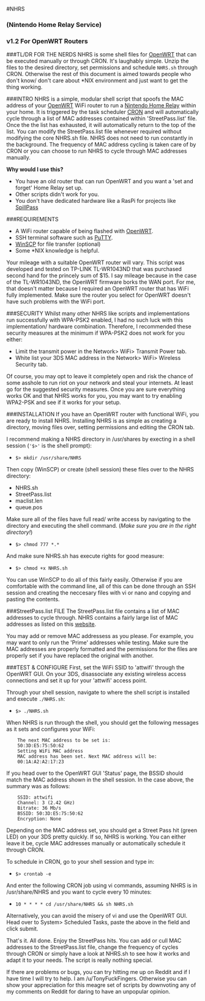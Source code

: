 #NHRS
### (Nintendo Home Relay Service)
### v1.2 For OpenWRT Routers

###TL/DR FOR THE NERDS
NHRS is some shell files for [OpenWRT](https://openwrt.org/) that can be executed manually or through CRON. It's laughably simple. Unzip the files to the desired directory, set permissions and schedule `NHRS.sh` through CRON. Otherwise the rest of this document is aimed towards people who don't know/ don't care about *NIX environment and just want to get the thing working.

###INTRO
NHRS is a simple, modular shell script that spoofs the MAC address of your [OpenWRT](https://openwrt.org/) WiFi router to run a [Nintendo Home Relay](https://www.reddit.com/r/3DS/comments/1k0g58/setting_up_a_streetpass_relay_at_home) within your home. It is triggered by the task scheduler [CRON](https://en.wikipedia.org/wiki/Cron) and will automatically cycle through a list of MAC addresses contained within 'StreetPass.list' file. Once the the list has exhausted, it will automatically return to the top of the list. You can modify the StreetPass.list file whenever required without modifying the core NHRS.sh file. NHRS does not need to run constantly in the background. The frequency of MAC address cycling is taken care of by CRON or you can choose to run NHRS to cycle through MAC addresses manually.

**Why would I use this?**
- You have an old router that can run OpenWRT and you want a 'set and forget' Home Relay set up.
- Other scripts didn't work for you.
- You don't have dedicated hardware like a RasPi for projects like [SpillPass](http://www.spillmonkey.com/?page_id=169)

###REQUIREMENTS
 - A WiFi router capable of being flashed with [OpenWRT](https://openwrt.org/).
 - SSH terminal software such as [PuTTY](http://www.chiark.greenend.org.uk/~sgtatham/putty/).
 - [WinSCP](https://winscp.net/eng/download.php) for file transfer (optional)
 - Some *NIX knowledge is helpful.
 
Your mileage with a suitable OpenWRT router will vary. This script was developed and tested on TP-LINK TL-WR1043ND that was purchased second hand for the princely sum of $15. I say mileage because in the case of the TL-WR1043ND, the OpenWRT firmware borks the WAN port. For me, that doesn't matter because I required an OpenWRT router that has WiFi fully implemented. Make sure the router you select for OpenWRT doesn't have such problems with the WiFi port.

###SECURITY
Whilst many other NHRS like scripts and implementations run successfully with WPA-PSK2 enabled, I had no such luck with this implementation/ hardware combination. Therefore, I recommended these security measures at the minimum if WPA-PSK2 does not work for you either:
- Limit the transmit power in the Network> WiFi> Transmit Power tab.
- White list your 3DS MAC address in the Network> WiFi> Wireless Security tab.
	
Of course, you may opt to leave it completely open and risk the chance of some asshole to run riot on your network and steal your internets. At least go for the suggested security measures. Once you are sure everything works OK and that NHRS works for you, you may want to try enabling WPA2-PSK and see if it works for your setup.

###INSTALLATION
If you have an OpenWRT router with functional WiFi, you are ready to install NHRS.
Installing NHRS is as simple as creating a directory, moving files over, setting permissions and editing the CRON tab.

I recommend making a NHRS directory in /usr/shares by execting in a shell session (`'$>'` is the shell prompt):
- `$> mkdir /usr/share/NHRS`
	
Then copy (WinSCP) or create (shell session) these files over to the NHRS directory:
- NHRS.sh
- StreetPass.list
- maclist.len
- queue.pos

Make sure all of the files have full read/ write access by navigating to the directory and executing the shell command. 
(*Make sure you are in the right directory!*)
- `$> chmod 777 *.*`

And make sure NHRS.sh has execute rights for good measure:
- `$> chmod +x NHRS.sh`
	
You can use WinSCP to do all of this fairly easily. Otherwise if you are comfortable with the command line, all of this can be done through an SSH session and creating the neccesary files with vi or nano and copying and pasting the contents.

###StreetPass.list FILE
The StreetPass.list file contains a list of MAC addresses to cycle through. NHRS contains a fairly large list of MAC addresses as listed on this [website](https://docs.google.com/spreadsheet/ccc?key=0AvvH5W4E2lIwdEFCUkxrM085ZGp0UkZlenp6SkJablE#gid=0).

You may add or remove MAC addressess as you please. For example, you may want to only run the 'Prime' addresses while testing. Make sure the MAC addresses are properly formatted and the permissions for the files are properly set if you have replaced the original with another.

###TEST & CONFIGURE
First, set the WiFi SSID to 'attwifi' through the OpenWRT GUI.
On your 3DS, disassociate any existing wireless access connections and set it up for your 'attwifi' access point.

Through your shell session, navigate to where the shell script is installed and execute `./NHRS.sh`:
- `$> ./NHRS.sh`
	
When NHRS is run through the shell, you should get the following messages as it sets and configures your WiFi:
```
	The next MAC address to be set is:
	50:3D:E5:75:50:62
	Setting WiFi MAC address
	MAC address has been set. Next MAC address will be:
	00:1A:A2:A2:17:23
```

If you head over to the OpenWRT GUI 'Status' page, the BSSID should match the MAC address shown in the shell session. In the case above, the summary was as follows:
```
	SSID: attwifi
	Channel: 3 (2.42 GHz)
	Bitrate: 36 Mb/s
	BSSID: 50:3D:E5:75:50:62
	Encryption: None
```

Depending on the MAC address set, you should get a Street Pass hit (green LED) on your 3DS pretty quickly. If so, NHRS is working. You can either leave it be, cycle MAC addresses manually or automatically schedule it through CRON.

To schedule in CRON, go to your shell session and type in:
- `$> crontab -e`
	
And enter the following CRON job using vi commands, assuming NHRS is in /usr/share/NHRS and you want to cycle every 10 minutes:
- `10 * * * * cd /usr/share/NHRS && sh NHRS.sh`
	
Alternatively, you can avoid the misery of vi and use the OpenWRT GUI. Head over to System> Scheduled Tasks, paste the above in the field and click submit.

That's it. All done. Enjoy the StreetPass hits. You can add or cull MAC addresses to the StreetPass.list file, change the frequency of cycles through CRON or simply have a look at NHRS.sh to see how it works and adapt it to your needs. The script is really nothing special.

If there are problems or bugs, you can try hitting me up on Reddit and if I have time I will try to help. I am /u/TonyFuckFingers. Otherwise you can show your appreciation for this meagre set of scripts by downvoting any of my comments on Reddit for daring to have an unpopular opinion.
